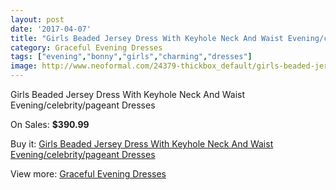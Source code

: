 ```yaml
---
layout: post
date: '2017-04-07'
title: "Girls Beaded Jersey Dress With Keyhole Neck And Waist Evening/celebrity/pageant Dresses"
category: Graceful Evening Dresses
tags: ["evening","bonny","girls","charming","dresses"]
image: http://www.neoformal.com/24379-thickbox_default/girls-beaded-jersey-dress-with-keyhole-neck-and-waist-evening-celebrity-pageant-dresses.jpg
---
```

Girls Beaded Jersey Dress With Keyhole Neck And Waist Evening/celebrity/pageant Dresses

On Sales: **$390.99**
<a href="https://www.neoformal.com/en/graceful-evening-dresses/8286-girls-beaded-jersey-dress-with-keyhole-neck-and-waist-evening-celebrity-pageant-dresses.html"><amp-img layout="responsive" width="600" height="600" src="//www.neoformal.com/24379-thickbox_default/girls-beaded-jersey-dress-with-keyhole-neck-and-waist-evening-celebrity-pageant-dresses.jpg" alt="Girls Beaded Jersey Dress With Keyhole Neck And Waist Evening/celebrity/pageant Dresses 0" /></a>
<a href="https://www.neoformal.com/en/graceful-evening-dresses/8286-girls-beaded-jersey-dress-with-keyhole-neck-and-waist-evening-celebrity-pageant-dresses.html"><amp-img layout="responsive" width="600" height="600" src="//www.neoformal.com/24380-thickbox_default/girls-beaded-jersey-dress-with-keyhole-neck-and-waist-evening-celebrity-pageant-dresses.jpg" alt="Girls Beaded Jersey Dress With Keyhole Neck And Waist Evening/celebrity/pageant Dresses 1" /></a>
<a href="https://www.neoformal.com/en/graceful-evening-dresses/8286-girls-beaded-jersey-dress-with-keyhole-neck-and-waist-evening-celebrity-pageant-dresses.html"><amp-img layout="responsive" width="600" height="600" src="//www.neoformal.com/24381-thickbox_default/girls-beaded-jersey-dress-with-keyhole-neck-and-waist-evening-celebrity-pageant-dresses.jpg" alt="Girls Beaded Jersey Dress With Keyhole Neck And Waist Evening/celebrity/pageant Dresses 2" /></a>
<a href="https://www.neoformal.com/en/graceful-evening-dresses/8286-girls-beaded-jersey-dress-with-keyhole-neck-and-waist-evening-celebrity-pageant-dresses.html"><amp-img layout="responsive" width="600" height="600" src="//www.neoformal.com/24382-thickbox_default/girls-beaded-jersey-dress-with-keyhole-neck-and-waist-evening-celebrity-pageant-dresses.jpg" alt="Girls Beaded Jersey Dress With Keyhole Neck And Waist Evening/celebrity/pageant Dresses 3" /></a>

Buy it: [Girls Beaded Jersey Dress With Keyhole Neck And Waist Evening/celebrity/pageant Dresses](https://www.neoformal.com/en/graceful-evening-dresses/8286-girls-beaded-jersey-dress-with-keyhole-neck-and-waist-evening-celebrity-pageant-dresses.html "Girls Beaded Jersey Dress With Keyhole Neck And Waist Evening/celebrity/pageant Dresses")

View more: [Graceful Evening Dresses](https://www.neoformal.com/en/151-graceful-evening-dresses "Graceful Evening Dresses")